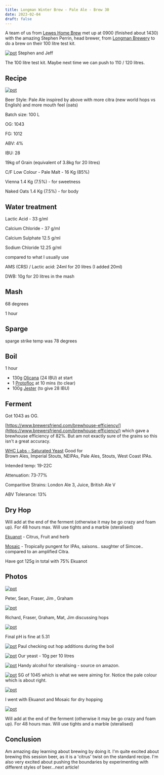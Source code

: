 ```yaml
---
title: Longman Winter Brew - Pale Ale - Brew 30
date: 2023-02-04
draft: false 
---
```


<!-- [https://www.brewersfriend.com/homebrew/recipe/view/1289160/kingston-jpa](https://www.brewersfriend.com/homebrew/recipe/view/1289160/kingston-jpa)  -->
<!-- [![pot](/images/2022-10-08/6.jpg "treatment")](/images/2022-10-08/6.jpg) -->

A team of us from [Lewes Home Brew](https://leweshomebrew.club/) met up at 0900 (finished about 1430) with the amazing Stephen Perrin, head brewer, from [Longman Brewery](https://www.longmanbrewery.com/) to do a brew on their 100 litre test kit.


[![pot](/images/2023-02-04/1.jpg "treatment")](/images/2023-02-04/1.jpg)
Stephen and Jeff

The 100 litre test kit. Maybe next time we can push to 110 / 120 litres.

## Recipe

[![pot](/images/2022-11-22/1.jpg "recipe")](/images/2022-11-22/1.jpg)

Beer Style: Pale Ale inspired by above with more citra (new world hops vs English) and more mouth feel (oats)

Batch size: 100 L

OG: 1043 

FG: 1012

ABV: 4% 

IBU: 28


19kg of Grain (equivalent of 3.8kg for 20 litres)

C/F Low Colour - Pale Malt - 16 Kg (85%)

Vienna 1.4 Kg (7.5%) - for sweetness

Naked Oats 1.4 Kg (7.5%) - for body


## Water treatment
Lactic Acid - 33 g/ml

Calcium Chloride - 37 g/ml

Calcium Sulphate 12.5 g/ml

Sodium Chloride 12.25 g/ml

compared to what I usually use

AMS (CRS) / Lactic acid: 24ml for 20 litres (I added 20ml)

DWB: 10g for 20 litres in the mash 


## Mash

68 degrees

1 hour

## Sparge

sparge strike temp was 78 degrees

## Boil

1 hour

- 130g [Olicana](https://www.britishhops.org.uk/varieties/olicana/) (24 IBU) at start
- 1 [Protofloc](https://www.the-home-brew-shop.co.uk/protofloc-tablets-15-pack-protafloc.htm) at 10 mins (to clear)
- 100g [Jester](https://www.shopuk.charlesfaram.com/portal/product/130) (to give 28 IBU)


## Ferment

Got 1043 as OG.

[https://www.brewersfriend.com/brewhouse-efficiency/](https://www.brewersfriend.com/brewhouse-efficiency/) which gave a brewhouse efficiency of 82%. But am not exactly sure of the grains so this isn't a great accuracy.

[WHC Labs - Saturated Yeast](https://whclab.com/product/dehydrated-saturated-dried-yeast-500g/?v=79cba1185463) Good for 	
Brown Ales, Imperial Stouts, NEIPAs, Pale Ales, Stouts, West Coast IPAs.

Intended temp: 19-22C

Attenuation: 73-77%

Comparitive Strains: 	London Ale 3, Juice, British Ale V

ABV Tolerance: 13%


## Dry Hop

Will add at the end of the ferment (otherwise it may be go crazy and foam up). For 48 hours max. Will use tights and a marble (steralised)

[Ekuanot](https://bsgcraftbrewing.com/ekuanot/) - Citrus, Fruit and herb

[Mosaic](https://bsgcraftbrewing.com/mosaic/) - Tropically pungent for IPAs, saisons.. saughter of Simcoe.. compared to an amplified Citra.

Have got 125g in total with 75% Ekuanot
## Photos


[![pot](/images/2023-02-04/2.jpg "treatment")](/images/2023-02-04/2.jpg)

Peter, Sean, Fraser, Jim , Graham


[![pot](/images/2023-02-04/3.jpg "treatment")](/images/2023-02-04/3.jpg)

Richard, Fraser, Graham, Mat, Jim discussing hops

[![pot](/images/2023-02-04/4.jpg "treatment")](/images/2023-02-04/4.jpg)

Final pH is fine at 5.31

[![pot](/images/2023-02-04/5.jpg "treatment")](/images/2023-02-04/5.jpg)
Paul checking out hop additions during the boil

[![pot](/images/2023-02-04/6.jpg "treatment")](/images/2023-02-04/6.jpg)
Our yeast - 10g per 10 litres

[![pot](/images/2023-02-04/7.jpg "treatment")](/images/2023-02-04/7.jpg)
Handy alcohol for steralising - source on amazon.

[![pot](/images/2023-02-04/8.jpg "treatment")](/images/2023-02-04/8.jpg)
SG of 1045 which is what we were aiming for. Notice the pale colour which is about right.


[![pot](/images/2023-02-04/9.jpg "treatment")](/images/2023-02-04/9.jpg)

I went with Ekuanot and Mosaic for dry hopping

[![pot](/images/2023-02-04/10.jpg "treatment")](/images/2023-02-04/10.jpg)

Will add at the end of the ferment (otherwise it may be go crazy and foam up). For 48 hours max. Will use tights and a marble (steralised)

## Conclusion

Am amazing day learning about brewing by doing it. I'm quite excited about brewing this session beer, as it is a 'citrus' twist on the standard recipe. I'm also very excited about pushing the boundaries by experimenting with different styles of beer...next article!